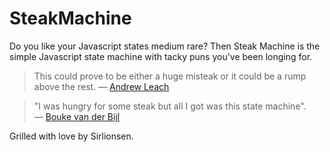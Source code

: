 # SteakMachine

Do you like your Javascript states medium rare? Then Steak Machine is the
simple Javascript state machine with tacky puns you've been longing for.

> This could prove to be either a huge misteak or it could be a rump above the rest. — [Andrew Leach](http://twitter.com/luaduck)

> "I was hungry for some steak but all I got was this state machine". — [Bouke van der Bijl](http://twitter.com/bvdbijl)


Grilled with love by Sirlionsen.
